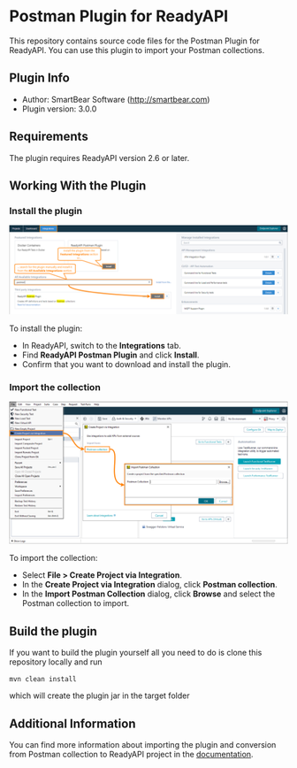 # Postman Plugin for ReadyAPI

This repository contains source code files for the Postman Plugin for ReadyAPI. You can use this plugin to import your Postman collections.

## Plugin Info

- Author: SmartBear Software (http://smartbear.com)
- Plugin version: 3.0.0

## Requirements

The plugin requires ReadyAPI version 2.6 or later.

## Working With the Plugin

### Install the plugin

![Intstalling the plugin](install-plugin.png)

To install the plugin:

- In ReadyAPI, switch to the **Integrations** tab.
- Find **ReadyAPI Postman Plugin** and click **Install**.
- Confirm that you want to download and install the plugin.

### Import the collection

![Import postman collection](import-postman-collection.png)

To import the collection:

- Select **File > Create Project via Integration**.
- In the **Create Project via Integration** dialog, click **Postman collection**.
- In the **Import Postman Collection** dialog, click **Browse** and select the Postman collection to import.

## Build the plugin

If you want to build the plugin yourself all you need to do is clone this repository locally and run

```
mvn clean install
```

which will create the plugin jar in the target folder

## Additional Information

You can find more information about importing the plugin and conversion from Postman collection to ReadyAPI project in the [documentation](https://support.smartbear.com/readyapi/docs/integrations/postman.html).
